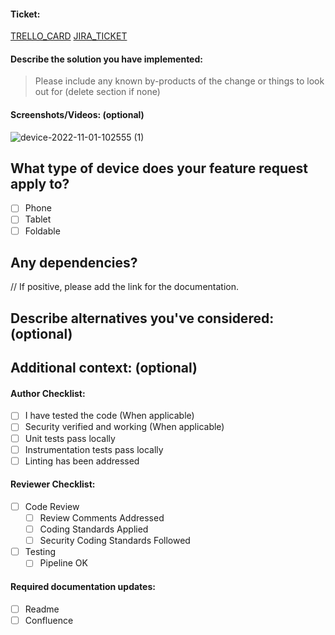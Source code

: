#### Ticket:
[TRELLO_CARD](https://trello.com/c/TRELLO_CARD_ID)
[JIRA_TICKET](https://jira.oraclecorp.com/jira/browse/JIRA_TICKET_ID)

#### Describe the solution you have implemented: 
> Please include any known by-products of the change or things to look out for (delete section if none)

#### Screenshots/Videos: (optional)
![device-2022-11-01-102555 (1)](https://user-images.githubusercontent.com/7502465/199286806-da1d7e05-c545-4cbf-89d0-837c7d6cfcd0.gif)

## What type of device does your feature request apply to?
- [ ] Phone
- [ ] Tablet
- [ ] Foldable

## Any dependencies? 
// If positive, please add the link for the documentation.

## Describe alternatives you've considered: (optional)

## Additional context: (optional)

#### Author Checklist:
- [ ] I have tested the code (When applicable)
- [ ] Security verified and working (When applicable)
- [ ] Unit tests pass locally
- [ ] Instrumentation tests pass locally
- [ ] Linting has been addressed

#### Reviewer Checklist:
- [ ] Code Review
  * [ ] Review Comments Addressed
  * [ ] Coding Standards Applied
  * [ ] Security Coding Standards Followed
- [ ] Testing
  * [ ] Pipeline OK

#### Required documentation updates:
- [ ] Readme
- [ ] Confluence
